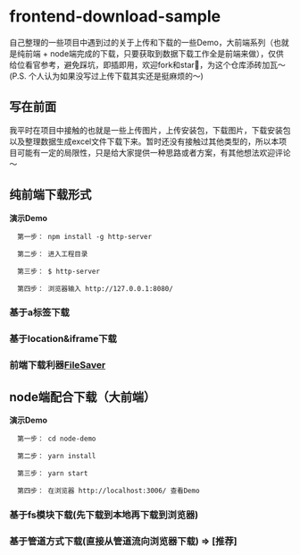 # frontend-download-sample
自己整理的一些项目中遇到过的关于上传和下载的一些Demo，大前端系列（也就是纯前端 + node端完成的下载，只要获取到数据下载工作全是前端来做），仅供给位看官参考，避免踩坑，即插即用，欢迎fork和star🌟，为这个仓库添砖加瓦～(P.S. 个人认为如果没写过上传下载其实还是挺麻烦的～)

## 写在前面
我平时在项目中接触的也就是一些上传图片，上传安装包，下载图片，下载安装包以及整理数据生成excel文件下载下来。暂时还没有接触过其他类型的，所以本项目可能有一定的局限性，只是给大家提供一种思路或者方案，有其他想法欢迎评论～

## 纯前端下载形式

**演示Demo**

```
  第一步： npm install -g http-server

  第二步： 进入工程目录

  第三步： $ http-server

  第四步： 浏览器输入 http://127.0.0.1:8080/

```


### 基于a标签下载

### 基于location&iframe下载

### 前端下载利器[FileSaver](https://github.com/eligrey/FileSaver.js)

## node端配合下载（大前端）

**演示Demo**
```
  第一步： cd node-demo

  第二步： yarn install

  第三步： yarn start

  第四步： 在浏览器 http://localhost:3006/ 查看Demo

```

### 基于fs模块下载(先下载到本地再下载到浏览器)

### 基于管道方式下载(直接从管道流向浏览器下载) => [推荐]